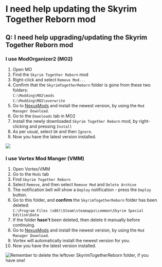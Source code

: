 # I need help updating the Skyrim Together Reborn mod

## Q: I need help upgrading/updating the Skyrim Together Reborn mod

### I use ModOrganizer2 (MO2)

1. Open MO
2. Find the `Skyrim Together Reborn` mod
3. Right-click and select `Remove Mod...`
4. Confirm that the `SkyrimTogetherReborn` folder is gone from these two folders: \
   `C:\Modding\MO2\mods`\
   `C:\Modding\MO2\overwrite`
5. Go to [NexusMods](https://www.nexusmods.com/skyrimspecialedition/mods/69993?tab=files) and install the newest version, by using the `Mod Manager Download`.
6. Go to the `Downloads` tab in MO2
7. Install the newly downloaded `Skyrim Together Reborn` mod, by right-clicking and pressing `Install`
8. As per usual, select `OK` and then `Ignore`.
9. Now you have the latest version installed.

![](https://shx.is/5BVu7wj7i.gif)

### I use Vortex Mod Manger (VMM)

1. Open Vortex/VMM
2. Go to the `Mods` tab
3. Find `Skyrim Together Reborn`
4. Select `Remove`, and then select `Remove Mod` and `Delete Archive`
5. The notification bell will show a `Deploy` notification - press the `Deploy` button.
6. Go to this folder, and **confirm** the `SkyrimTogetherReborn` folder has been deleted:\
   `C:\Program Files (x86)\Steam\steamapps\common\Skyrim Special Edition\Data`
7. If the folder **hasn't** been deleted, then delete it manually before continuing.
8. Go to [NexusMods](https://www.nexusmods.com/skyrimspecialedition/mods/69993?tab=files) and install the newest version, by using the `Mod Manager Download`.
9. Vortex will automatically install the newest version for you.
10. Now you have the latest version installed.

![Remember to delete the leftover SkyrimTogetherReborn folder, if you have one!](https://shx.is/5BVvAE88a.gif)
